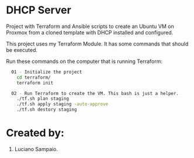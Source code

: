 # DHCP Server
Project with Terraform and Ansible scripts to create an Ubuntu VM on Proxmox from a cloned template with DHCP installed and configured.

This project uses my Terraform Module. It has some commands that should be executed.

Run these commands on the computer that is running Terraform:
```bash
  01 - Initialize the project
    cd terraform/
    terraform init

  02 - Run Terraform to create the VM. This bash is just a helper.
    ./tf.sh plan staging
    ./tf.sh apply staging -auto-approve
    ./tf.sh destory staging
```

# Created by: 

1. Luciano Sampaio.
